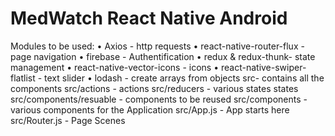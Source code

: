 # MedWatch React Native Android

Modules to be used:
•	Axios - http requests
•	react-native-router-flux - page navigation
•	firebase - Authentification
•	redux & redux-thunk- state management
•	react-native-vector-icons - icons
•	react-native-swiper-flatlist - text slider
•	lodash - create arrays from objects
src- contains all the components
src/actions - actions
src/reducers - various states states
src/components/resuable - components to be reused
src/components - various components for the Application
src/App.js - App starts here
src/Router.js - Page Scenes

